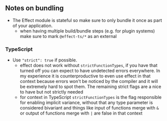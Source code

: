 ## Notes on bundling

- The Effect module is stateful so make sure to only bundle it once as part of your application.
  - when having multiple build/bundle steps (e.g. for plugin systems) make sure to mark `@effect-ts/*` as an external

### TypeScript

- Use `"strict": true` if possible.
  - effect does not work without `strictFunctionTypes`, if you have that turned off you can expect to have undetected errors everywhere. In my experience it is counterproductive to even use effect in that context because errors won't be noticed by the compiler and it will be extremely hard to spot them. The remaining strict flags are a nice to have but not strictly needed
  - for context in TypeScript `strictFunctionTypes` is the flag responsible for enabling implicit variance, without that any type parameter is considered bivariant and things like input of functions merge with `&` or output of functions merge with `|` are false in that context